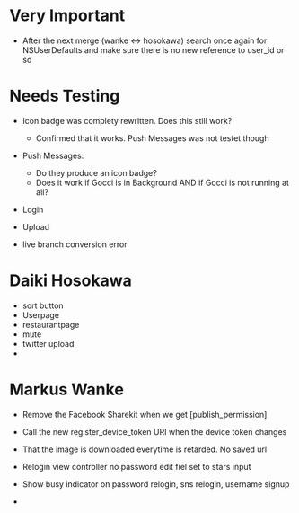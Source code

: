 



Very Important
==============

- After the next merge (wanke <-> hosokawa) search once again for NSUserDefaults and make sure there is no new reference to user_id or so

Needs Testing
=============

- Icon badge was complety rewritten. Does this still work?
    - Confirmed that it works. Push Messages was not testet though

- Push Messages:
    - Do they produce an icon badge?
    - Does it work if Gocci is in Background AND if Gocci is not running at all?

- Login

- Upload

- live branch conversion error


Daiki Hosokawa
==============

- sort button
- Userpage
- restaurantpage
- mute
- twitter upload
-

Markus Wanke
============


 -  Remove the Facebook Sharekit when we get [publish_permission]

 -  Call the new register_device_token URI when the device token changes

 -  That the image is downloaded everytime is retarded. No saved url

 -  Relogin view controller no password edit fiel set to stars input

 -  Show busy indicator on password relogin, sns relogin, username signup

 -  
















